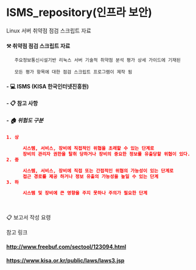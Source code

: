 # ISMS_repository(인프라 보안)

  Linux 서버 취약점 점검 스크립트 자료

#### ⚒️ 취약점 점검 스크립트 자료 

       주요정보통신시설기반 리눅스 서버 기술적 취약점 분석 평가 상세 가이드에 기재된 

       모든 평가 항목에 대한 점검 스크립트 프로그램이 제작 됨 
       
       
####  - 💻 ISMS (KISA 한국인터넷진흥원) 


#### - 📋 참고 사항
##### - 🏠 위험도 구분


#####
```json
1. 상

      시스템, 서비스, 장비에 직접적인 위협을 초래할 수 있는 단계로
      장비의 관리자 권한을 탈취 당하거나 장비의 중요한 정보를 유출당할 위협이 있다.
2. 중

      시스템, 서비스, 장비에 직접 또는 간접적인 위협의 가능성이 있는 단계로
      접근 경로를 제공 하거나 정보 유출의 가능성을 높일 수 있는 단계
3. 하

      시스템 및 장비에 큰 영향을 주지 못하나 주의가 필요한 단계
```

\
[]()


📋 보고서 작성 요령




참고 링크

#### http://www.freebuf.com/sectool/123094.html


#### https://www.kisa.or.kr/public/laws/laws3.jsp
